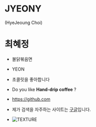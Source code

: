 # JYEONY
(HyeJeoung Choi)


# 최혜정
* 불닭볶음면
 * YEON
 * 초콜릿을 좋아합니다
 * Do you like **Hand-drip coffee** ?
 
 * https://github.com
 
 * 제가 검색을 자주하는 사이트는 [구글](https://google.com)입니다.

* ![**TEXTURE**](https://img.freepik.com/free-photo/canvas-texture-background-with-abstract-blue-colorful-art-painting_64749-1546.jpg?size=626&ext=jpg)
